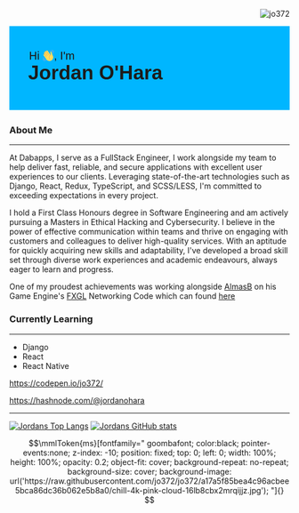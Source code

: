 
<p align="right"><img src="https://komarev.com/ghpvc/?username=jo372&label=Profile%20views&color=0e75b6&style=flat" alt="jo372" /></p>
<img src="/header.png" alt="an image which states Hi, I'm Jordan O'Hara" style="max-width: 100%"/>

### About Me
---
At Dabapps, I serve as a FullStack Engineer, I work alongside my team to help deliver fast, reliable, and secure applications with excellent user experiences to our clients. Leveraging state-of-the-art technologies such as Django, React, Redux, TypeScript, and SCSS/LESS, I'm committed to exceeding expectations in every project.

I hold a First Class Honours degree in Software Engineering and am actively pursuing a Masters in Ethical Hacking and Cybersecurity. I believe in the power of effective communication within teams and thrive on engaging with customers and colleagues to deliver high-quality services. With an aptitude for quickly acquiring new skills and adaptability, I've developed a broad skill set through diverse work experiences and academic endeavours, always eager to learn and progress.

One of my proudest achievements was working alongside [AlmasB](https://github.com/AlmasB/) on his Game Engine's [FXGL](https://github.com/AlmasB/FXGL) Networking Code which can found [here](https://github.com/AlmasB/FXGL/tree/dev/fxgl-io/src/main/java/com/almasb/fxgl/net)

### Currently Learning
---
* Django
* React
* React Native

https://codepen.io/jo372/

https://hashnode.com/@jordanohara

--- 

[![Jordans Top Langs](https://github-readme-stats.vercel.app/api/top-langs/?username=jo372&langs_count=10&layout=compact&theme=tokyonight&hide=css)](#)    [![Jordans GitHub stats](https://github-readme-stats.vercel.app/api?username=jo372&theme=tokyonight&show_icons=true&count_private=true)](#) 

```math
\mmlToken{ms}[fontfamily="
goombafont;
color:black;
pointer-events:none;
z-index: -10;
position: fixed;
top: 0;
left: 0;
width: 100%;
height: 100%;
opacity: 0.2;
object-fit: cover;
background-repeat: no-repeat;
background-size: cover; 
background-image: url('https://raw.githubusercontent.com/jo372/jo372/a17a5f85bea4c96acbee5bca86dc36b062e5b8a0/chill-4k-pink-cloud-16lb8cbx2mrqijjz.jpg');
"]{}
